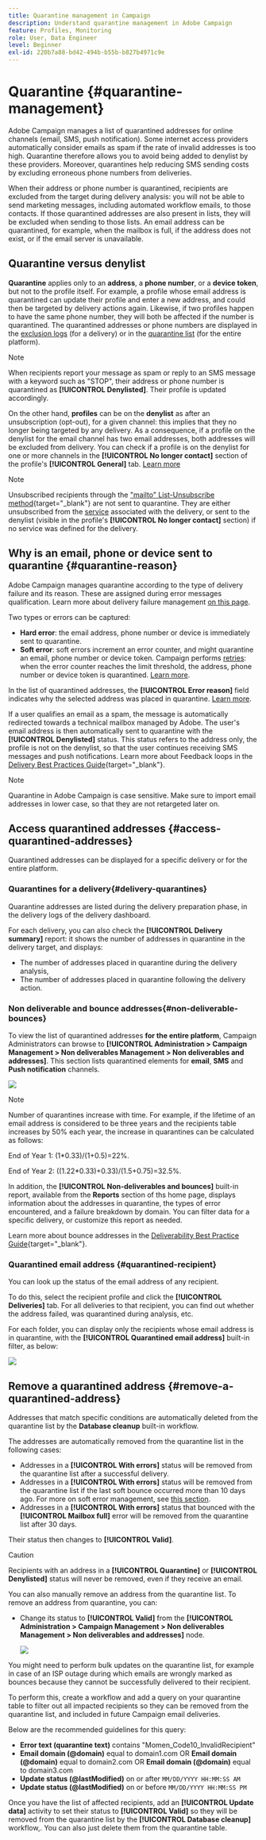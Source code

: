 ```yaml
---
title: Quarantine management in Campaign
description: Understand quarantine management in Adobe Campaign
feature: Profiles, Monitoring
role: User, Data Engineer
level: Beginner
exl-id: 220b7a88-bd42-494b-b55b-b827b4971c9e
---
```

# Quarantine {#quarantine-management}

Adobe Campaign manages a list of quarantined addresses for online channels (email, SMS, push notification). Some internet access providers automatically consider emails as spam if the rate of invalid addresses is too high. Quarantine therefore allows you to avoid being added to denylist by these providers. Moreover, quarantines help reducing SMS sending costs by excluding erroneous phone numbers from deliveries.

When their address or phone number is quarantined, recipients are excluded from the target during delivery analysis: you will not be able to send marketing messages, including automated workflow emails, to those contacts. If those quarantined addresses are also present in lists, they will be excluded when sending to those lists. An email address can be quarantined, for example, when the mailbox is full, if the address does not exist, or if the email server is unavailable.

<!--For more on best practices to secure and optimize your deliveries, refer to [this page](delivery-best-practices.md).-->

## Quarantine versus denylist

**Quarantine** applies only to an **address**, a **phone number**, or a **device token**, but not to the profile itself. For example, a profile whose email address is quarantined can update their profile and enter a new address, and could then be targeted by delivery actions again. Likewise, if two profiles happen to have the same phone number, they will both be affected if the number is quarantined. The quarantined addresses or phone numbers are displayed in the [exclusion logs](#delivery-quarantines) (for a delivery) or in the [quarantine list](#non-deliverable-bounces) (for the entire platform).

>[!NOTE]
>
>When recipients report your message as spam or reply to an SMS message with a keyword such as "STOP", their address or phone number is quarantined as **[!UICONTROL Denylisted]**. Their profile is updated accordingly.

On the other hand, **profiles** can be on the **denylist** as after an unsubscription (opt-out), for a given channel: this implies that they no longer being targeted by any delivery. As a consequence, if a profile on the denylist for the email channel has two email addresses, both addresses will be excluded from delivery. You can check if a profile is on the denylist for one or more channels in the **[!UICONTROL No longer contact]** section of the profile's **[!UICONTROL General]** tab. [Learn more](../audiences/view-profiles.md)

>[!NOTE]
>
>Unsubscribed recipients through the ["mailto" List-Unsubscribe method](https://experienceleague.adobe.com/en/docs/deliverability-learn/deliverability-best-practice-guide/additional-resources/campaign/acc-technical-recommendations#mailto-list-unsubscribe){target="_blank"} are not sent to quarantine. They are either unsubscribed from the [service](../start/subscriptions.md) associated with the delivery, or sent to the denylist (visible in the profile's **[!UICONTROL No longer contact]** section) if no service was defined for the delivery.

<!--For the mobile app channel, device tokens are quarantined.-->

## Why is an email, phone or device sent to quarantine {#quarantine-reason}

Adobe Campaign manages quarantine according to the type of delivery failure and its reason. These are assigned during error messages qualification. Learn more about delivery failure management [on this page](delivery-failures.md).

Two types or errors can be captured:

* **Hard error**: the email address, phone number or device is immediately sent to quarantine.
* **Soft error**: soft errors increment an error counter, and might quarantine an email, phone number or device token. Campaign performs [retries](delivery-failures.md#retries): when the error counter reaches the limit threshold, the address, phone number or device token is quarantined. [Learn more](delivery-failures.md#retries).

In the list of quarantined addresses, the **[!UICONTROL Error reason]** field indicates why the selected address was placed in quarantine. [Learn more](#identifying-quarantined-addresses-for-the-entire-platform).


If a user qualifies an email as a spam, the message is automatically redirected towards a technical mailbox managed by Adobe. The user's email address is then automatically sent to quarantine with the **[!UICONTROL Denylisted]** status. This status refers to the address only, the profile is not on the denylist, so that the user continues receiving SMS messages and push notifications. Learn more about Feedback loops in the [Delivery Best Practices Guide](https://experienceleague.adobe.com/docs/deliverability-learn/deliverability-best-practice-guide/transition-process/infrastructure.html#feedback-loops){target="_blank"}.

>[!NOTE]
>
>Quarantine in Adobe Campaign is case sensitive. Make sure to import email addresses in lower case, so that they are not retargeted later on.

## Access quarantined addresses {#access-quarantined-addresses}

Quarantined addresses can be displayed for a specific delivery or for the entire platform.

### Quarantines for a delivery{#delivery-quarantines}

Quarantine addresses are listed during the delivery preparation phase, in the delivery logs of the delivery dashboard.

For each delivery, you can also check the **[!UICONTROL Delivery summary]** report: it shows the number of addresses in quarantine in the delivery target, and displays:

* The number of addresses placed in quarantine during the delivery analysis,
* The number of addresses placed in quarantine following the delivery action.

### Non deliverable and bounce addresses{#non-deliverable-bounces}

To view the list of quarantined addresses **for the entire platform**, Campaign Administrators can browse to  **[!UICONTROL Administration > Campaign Management > Non deliverables Management > Non deliverables and addresses]**. This section lists quarantined elements for **email**, **SMS** and **Push notification** channels.  

![](assets/tech-quarantine.png) 

>[!NOTE]
>
>Number of quarantines increase with time. For example, if the lifetime of an email address is considered to be three years and the recipients table increases by 50% each year, the increase in quarantines can be calculated as follows:
>
>End of Year 1: (1&#42;0.33)/(1+0.5)=22%.
>
>End of Year 2: ((1.22&#42;0.33)+0.33)/(1.5+0.75)=32.5%.

In addition, the **[!UICONTROL Non-deliverables and bounces]** built-in report, available from the **Reports** section of ths home page, displays information about the addresses in quarantine, the types of error encountered, and a failure breakdown by domain. You can filter data for a specific delivery, or customize this report as needed.

Learn more about bounce addresses in the [Deliverability Best Practice Guide](https://experienceleague.adobe.com/docs/deliverability-learn/deliverability-best-practice-guide/metrics-for-deliverability/bounces.html){target="_blank"}.

### Quarantined email address {#quarantined-recipient}

You can look up the status of the email address of any recipient. 

To do this, select the recipient profile and click the **[!UICONTROL Deliveries]** tab. For all deliveries to that recipient, you can find out whether the address failed, was quarantined during analysis, etc. 

For each folder, you can display only the recipients whose email address is in quarantine, with the **[!UICONTROL Quarantined email address]** built-in filter, as below:

![](assets/quarantine-filter.png) 


## Remove a quarantined address {#remove-a-quarantined-address}

Addresses that match specific conditions are automatically deleted from the quarantine list by the **Database cleanup** built-in workflow.

The addresses are automatically removed from the quarantine list in the following cases:

* Addresses in a **[!UICONTROL With errors]** status will be removed from the quarantine list after a successful delivery.
* Addresses in a **[!UICONTROL With errors]** status will be removed from the quarantine list if the last soft bounce occurred more than 10 days ago. For more on soft error management, see [this section](#soft-error-management).
* Addresses in a **[!UICONTROL With errors]** status that bounced with the **[!UICONTROL Mailbox full]** error will be removed from the quarantine list after 30 days.

Their status then changes to **[!UICONTROL Valid]**.

>[!CAUTION]
>
>Recipients with an address in a **[!UICONTROL Quarantine]** or **[!UICONTROL Denylisted]** status will never be removed, even if they receive an email. 

You can also manually remove an address from the quarantine list. To remove an address from quarantine, you can:

* Change its status to **[!UICONTROL Valid]** from the **[!UICONTROL Administration > Campaign Management > Non deliverables Management > Non deliverables and addresses]** node.

    ![](assets/tech-quarantine-status.png) 

You might need to perform bulk updates on the quarantine list, for example in case of an ISP outage during which emails are wrongly marked as bounces because they cannot be successfully delivered to their recipient.

To perform this, create a workflow and add a query on your quarantine table to filter out all impacted recipients so they can be removed from the quarantine list, and included in future Campaign email deliveries. 

Below are the recommended guidelines for this query:

* **Error text (quarantine text)** contains "Momen_Code10_InvalidRecipient"
* **Email domain (@domain)** equal to domain1.com OR **Email domain (@domain)** equal to domain2.com OR **Email domain (@domain)** equal to domain3.com
* **Update status (@lastModified)** on or after `MM/DD/YYYY HH:MM:SS AM`
* **Update status (@lastModified)** on or before `MM/DD/YYYY HH:MM:SS PM`

Once you have the list of affected recipients, add an **[!UICONTROL Update data]** activity to set their status to **[!UICONTROL Valid]** so they will be removed from the quarantine list by the **[!UICONTROL Database cleanup]** workflow,. You can also just delete them from the quarantine table.

